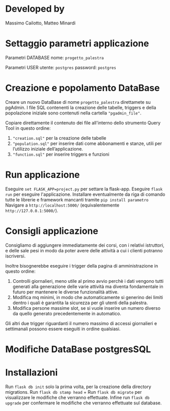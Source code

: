 # Developed by
Massimo Cailotto, Matteo Minardi

# Settaggio parametri applicazione
Parametri DATABASE
nome: `progetto_palestra`

Parametri USER
utente: `postgres`
password: `postgres`

# Creazione e popolamento DataBase
Creare un nuovo DataBase di nome `progetto_palestra` direttamete su pgAdmin.
I file SQL contenenti la creazione delle tabelle, triggers e della popolazione iniziale sono contenuti nella cartella `"pgadmin_file"`.

Copiare direttamente il contenuto dei file all'interno dello strumento Query Tool in questo ordine:
1. `"creation.sql"` per la creazione delle tabelle
2. `"population.sql"` per inserire dati come abbonamenti e stanze, utili per l’utilizzo iniziale dell’applicazione.
1. `"function.sql"` per inserire triggers e funzioni

# Run applicazione
Eseguire `set FLASK_APP=project.py` per settare la flask-app.
Eseguire `flask run` per eseguire l'applicazione. 
Installare eventualmente da riga di comando tutte le librerie e framework mancanti tramite `pip install parametro`
Navigare a `http://localhost:5000/` (equivalentemente `http://127.0.0.1:5000/`).

# Consigli applicazione
Consigliamo di aggiungere immediatamente dei corsi, con i relativi istruttori, e delle sale pesi in modo da poter avere delle attività a cui i clienti potranno iscriversi. 

Inoltre bisognerebbe eseguire i trigger della pagina di amministrazione in questo ordine: 
1. Controlli giornalieri, meno utile al primo avvio perchè i dati vengono tutti generati alla generazione delle varie attività ma diventa fondamentale in futuro per mantenere le diverse funzionalità attive.
2. Modifica mq minimi, in modo che automaticamente si generino dei limiti dentro i quali è garantita la sicurezza per gli utenti della palestra.
3. Modifica persone massime slot, se si vuole inserire un numero diverso da quello generato precedentemente in automatico.

Gli altri due trigger riguardanti il numero massimo di accessi giornalieri e settimanali possono essere eseguiti in ordine qualsiasi.

# Modifiche DataBase postgresSQL
# Installazioni
Run `flask db init` solo la prima volta, per la creazione della directory migrations.
Run `flask db stamp head` +
Run `flask db migrate` per visualizzare le modifiche che verranno effettuate.
Infine run `flask db upgrade` per confermare le modifiche che verranno effettuate sul database.